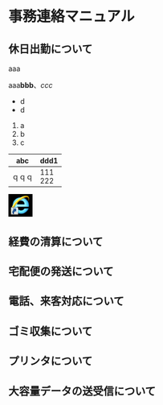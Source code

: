# 事務連絡マニュアル
## 休日出勤について
aaa

aaa**bbb**、*ccc*

- d
- d

1. a
2. b
3. c

|abc|ddd1
|---|---
|ｑｑｑ|111<br>222

![IEアイコン](img\IE.png)



## 経費の清算について
## 宅配便の発送について
## 電話、来客対応について
## ゴミ収集について
## プリンタについて
## 大容量データの送受信について